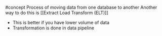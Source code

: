 #concept 
Process of moving data from one database to another
Another way to do this is [[Extract Load Transform (ELT)]]
- This is better if you have lower volume of data
- Transformation is done in data pipeline